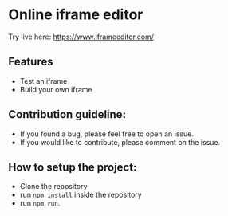 # Online iframe editor
Try live here: https://www.iframeeditor.com/

## Features
- Test an iframe
- Build your own iframe

## Contribution guideline:
- If you found a bug, please feel free to open an issue. 
- If you would like to contribute, please comment on the issue.

## How to setup the project:

- Clone the repository
- run `npm install` inside the repository
- run `npm run`. 



